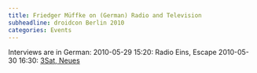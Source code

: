 ```yaml
---
title: Friedger Müffke on (German) Radio and Television
subheadline: droidcon Berlin 2010
categories: Events
---
```


Interviews are in German:
2010-05-29 15:20: Radio Eins, Escape
2010-05-30 16:30: [3Sat, Neues](http://www.zdf.de/ZDFmediathek/beitrag/video/1056076/Droidcon-2010#/beitrag/video/1056076/Droidcon-2010)
